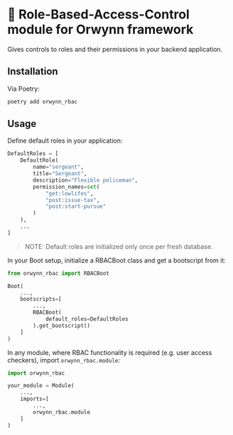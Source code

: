 # 👮 Role-Based-Access-Control module for Orwynn framework

Gives controls to roles and their permissions in your backend application.


## Installation

Via Poetry:
```sh
poetry add orwynn_rbac
```

## Usage

Define default roles in your application:
```python
DefaultRoles = [
    DefaultRole(
        name="sergeant",
        title="Sergeant",
        description="Flexible policeman",
        permission_names=set(
            "get:lowlifes",
            "post:issue-tax",
            "post:start-pursue"
        )
    ),
    ...
]
```

> NOTE: Default roles are initialized only once per fresh database.

In your Boot setup, initialize a RBACBoot class and get a bootscript from it:
```python
from orwynn_rbac import RBACBoot

Boot(
    ...,
    bootscripts=[
        ...,
        RBACBoot(
            default_roles=DefaultRoles
        ).get_bootscript()
    ]
)
```

In any module, where RBAC functionality is required (e.g. user access
checkers), import `orwynn_rbac.module`:
```python
import orwynn_rbac

your_module = Module(
    ...,
    imports=[
        ...,
        orwynn_rbac.module
    ]
)
```
